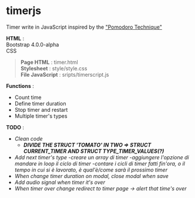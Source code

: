 # timerjs
Timer write in JavaScript inspired by the ["Pomodoro Technique"](https://en.wikipedia.org/wiki/Pomodoro_Technique)  

**HTML** :   
Bootstrap 4.0.0-alpha  
CSS 

> **Page HTML** : timer.html  
> **Stylesheet** : style/style.css   
> **File JavaScript** : sripts/timerscript.js 

**Functions** :  
- Count time    
- Define timer duration  
- Stop timer and restart    
- Multiple timer's types  

**TODO** :   
- *Clean code* 
  - ***DIVIDE THE STRUCT 'TOMATO' IN TWO => STRUCT CURRENT_TIMER AND STRUCT TYPE_TIMER_VALUES(?)***
- *Add next timer's type*
  -*creare un array di timer*
  -*aggiungere l'opzione di mandare in loop il ciclo di timer*
  -*contare i cicli di timer fatti fin'ora, o il tempo in cui si è lavorato, è qual'è/come sarà il prossimo timer*
- *When change timer duration on modal, close modal when save*    
- *Add audio signal when timer it's over*
- *When timer over change redirect to timer page -> alert that time's over*
